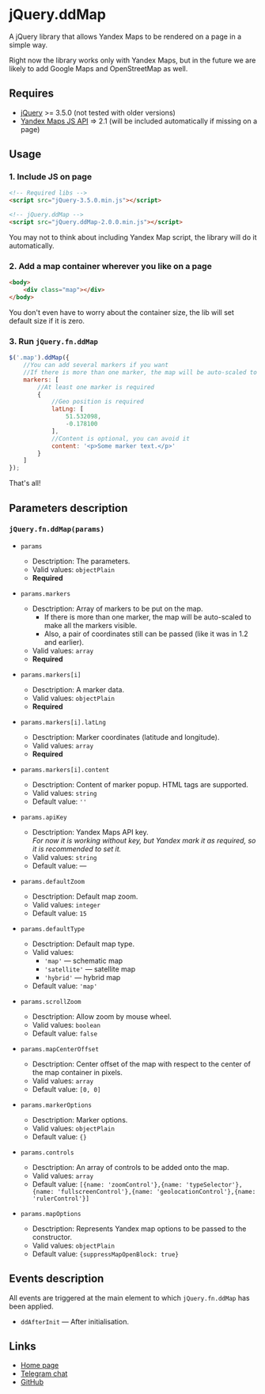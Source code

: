 # jQuery.ddMap

A jQuery library that allows Yandex Maps to be rendered on a page in a simple way.

Right now the library works only with Yandex Maps, but in the future we are likely to add Google Maps and OpenStreetMap as well.


## Requires

* [jQuery](https://jquery.com/) >= 3.5.0 (not tested with older versions)
* [Yandex Maps JS API](https://yandex.com/dev/maps/jsapi/doc/2.1/) => 2.1 (will be included automatically if missing on a page)


## Usage


### 1. Include JS on page

```html
<!-- Required libs -->
<script src="jQuery-3.5.0.min.js"></script>

<!-- jQuery.ddMap -->
<script src="jQuery.ddMap-2.0.0.min.js"></script>
```

You may not to think about including Yandex Map script, the library will do it automatically.


### 2. Add a map container wherever you like on a page

```html
<body>
	<div class="map"></div>
</body>
```

You don't even have to worry about the container size, the lib will set default size if it is zero.


### 3. Run `jQuery.fn.ddMap`

```js
$('.map').ddMap({
	//You can add several markers if you want
	//If there is more than one marker, the map will be auto-scaled to make all the markers visible
	markers: [
		//At least one marker is required
		{
			//Geo position is required
			latLng: [
				51.532098,
				-0.178100
			],
			//Content is optional, you can avoid it
			content: '<p>Some marker text.</p>'
		}
	]
});
```

That's all!


## Parameters description


### `jQuery.fn.ddMap(params)`

* `params`
	* Desctription: The parameters.
	* Valid values: `objectPlain`
	* **Required**
	
* `params.markers`
	* Desctription: Array of markers to be put on the map.
		* If there is more than one marker, the map will be auto-scaled to make all the markers visible.
		* Also, a pair of coordinates still can be passed (like it was in 1.2 and earlier).
	* Valid values: `array`
	* **Required**
	
* `params.markers[i]`
	* Desctription: A marker data.
	* Valid values: `objectPlain`
	* **Required**
	
* `params.markers[i].latLng`
	* Desctription: Marker coordinates (latitude and longitude).
	* Valid values: `array`
	* **Required**
	
* `params.markers[i].content`
	* Desctription: Content of marker popup. HTML tags are supported.
	* Valid values: `string`
	* Default value: `''`
	
* `params.apiKey`
	* Desctription: Yandex Maps API key.  
		_For now it is working without key, but Yandex mark it as required, so it is recommended to set it._
	* Valid values: `string`
	* Default value: —
	
* `params.defaultZoom`
	* Desctription: Default map zoom.
	* Valid values: `integer`
	* Default value: `15`
	
* `params.defaultType`
	* Desctription: Default map type.
	* Valid values:
		* `'map'` — schematic map
		* `'satellite'` — satellite map
		* `'hybrid'` — hybrid map
	* Default value: `'map'`
	
* `params.scrollZoom`
	* Desctription: Allow zoom by mouse wheel.
	* Valid values: `boolean`
	* Default value: `false`
	
* `params.mapCenterOffset`
	* Desctription: Center offset of the map with respect to the center of the map container in pixels.
	* Valid values: `array`
	* Default value: `[0, 0]`
	
* `params.markerOptions`
	* Desctription: Marker options.
	* Valid values: `objectPlain`
	* Default value: `{}`
	
* `params.controls`
	* Desctription: An array of controls to be added onto the map.
	* Valid values: `array`
	* Default value: `[{name: 'zoomControl'},{name: 'typeSelector'},{name: 'fullscreenControl'},{name: 'geolocationControl'},{name: 'rulerControl'}]`
	
* `params.mapOptions`
	* Desctription: Represents Yandex map options to be passed to the constructor.
	* Valid values: `objectPlain`
	* Default value: `{suppressMapOpenBlock: true}`


## Events description

All events are triggered at the main element to which `jQuery.fn.ddMap` has been applied.

* `ddAfterInit` — After initialisation.


## Links

* [Home page](https://code.divandesign.ru/jquery/ddmap)
* [Telegram chat](https://t.me/dd_code)
* [GitHub](https://github.com/DivanDesign/jQuery.ddMap)


<link rel="stylesheet" type="text/css" href="https://raw.githack.com/DivanDesign/CSS.ddMarkdown/master/style.min.css" />